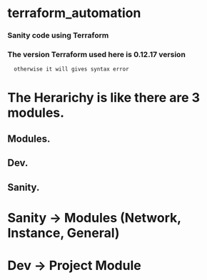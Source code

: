 # terraform_automation
### Sanity code using Terraform
### The version Terraform used here is 0.12.17 version
      otherwise it will gives syntax error

# The Herarichy is like there are 3 modules.
## Modules.
## Dev.
## Sanity.

# Sanity -> Modules (Network, Instance, General)
# Dev -> Project Module
